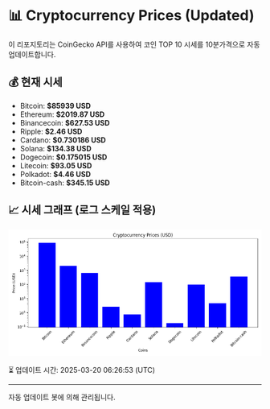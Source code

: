 
# 📊 Cryptocurrency Prices (Updated)

이 리포지토리는 CoinGecko API를 사용하여 코인 TOP 10 시세를 10분가격으로 자동 업데이트합니다.

## 💰 현재 시세
- Bitcoin: **$85939 USD**
- Ethereum: **$2019.87 USD**
- Binancecoin: **$627.53 USD**
- Ripple: **$2.46 USD**
- Cardano: **$0.730186 USD**
- Solana: **$134.38 USD**
- Dogecoin: **$0.175015 USD**
- Litecoin: **$93.05 USD**
- Polkadot: **$4.46 USD**
- Bitcoin-cash: **$345.15 USD**

## 📈 시세 그래프 (로그 스케일 적용)
![Crypto Prices](crypto_prices.png)

⏳ 업데이트 시간: 2025-03-20 06:26:53 (UTC)

---
자동 업데이트 봇에 의해 관리됩니다.
